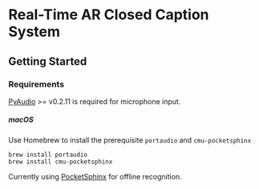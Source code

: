 # Real-Time AR Closed Caption System

## Getting Started

### Requirements
[PyAudio](http://people.csail.mit.edu/hubert/pyaudio) >= v0.2.11 is required for microphone input.

##### macOS
Use Homebrew to install the prerequisite `portaudio` and `cmu-pocketsphinx`

```
brew install portaudio
brew install cmu-pocketsphinx
```

Currently using [PocketSphinx](https://cmusphinx.github.io/wiki/tutorialpocketsphinx/) for offline recognition.

